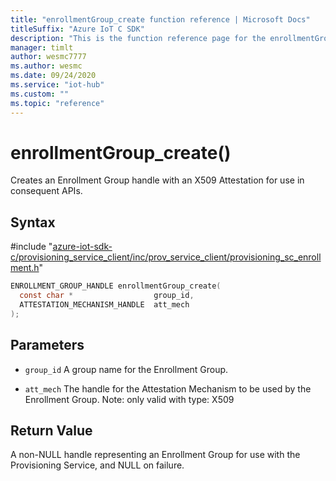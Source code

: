 ```yaml
---                             
title: "enrollmentGroup_create function reference | Microsoft Docs" 
titleSuffix: "Azure IoT C SDK"            
description: "This is the function reference page for the enrollmentGroup_create() function in the Azure IoT C SDK. This SDK is used with Azure IoT Hub and Azure IoT Hub Device Provisioning Service"            
manager: timlt                 
author: wesmc7777              
ms.author: wesmc               
ms.date: 09/24/2020                    
ms.service: "iot-hub"             
ms.custom: ""                
ms.topic: "reference"        
---                            
```


# enrollmentGroup_create()

Creates an Enrollment Group handle with an X509 Attestation for use in consequent APIs.

## Syntax

\#include "[azure-iot-sdk-c/provisioning_service_client/inc/prov_service_client/provisioning_sc_enrollment.h](../provisioning-sc-enrollment-h.md)"  
```C
ENROLLMENT_GROUP_HANDLE enrollmentGroup_create(
  const char *                  group_id,
  ATTESTATION_MECHANISM_HANDLE  att_mech
);
```

## Parameters
* `group_id` A group name for the Enrollment Group. 

* `att_mech` The handle for the Attestation Mechanism to be used by the Enrollment Group. Note: only valid with type: X509

## Return Value
A non-NULL handle representing an Enrollment Group for use with the Provisioning Service, and NULL on failure.

